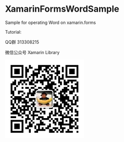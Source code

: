 # XamarinFormsWordSample
Sample for operating Word on xamarin.forms

Tutorial:


QQ群
313308215

微信公众号
Xamarin Library

<img src="https://github.com/jingliancui/XamarinFormsExcelSample/blob/master/Images/wechatqrcode.jpg?raw=true"/>

